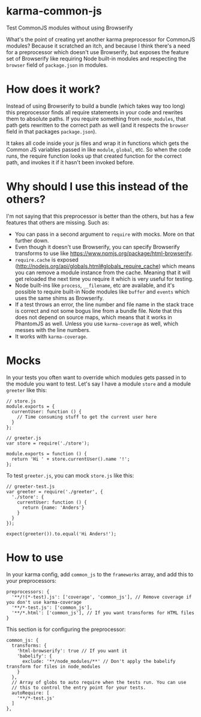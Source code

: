 karma-common-js
===============

Test CommonJS modules without using Browserify

What's the point of creating yet another karma preprocessor for CommonJS modules? Because it scratched an itch, and because I think there's a need for a preprocessor which doesn't use Browserify, but exposes the feature set of Browserify like requiring Node built-in modules and respecting the `browser` field of `package.json` in modules.

# How does it work?
Instead of using Browserify to build a bundle (which takes way too long) this preprocessor finds all require statements in your code and rewrites them to absolute paths. If you require something from `node_modules`, that path gets rewritten to the correct path as well (and it respects the `browser` field in that packages `package.json`).

It takes all code inside your js files and wrap it in functions which gets the Common JS variables passed in like `module`, `global`, etc. So when the code runs, the require function looks up that created function for the correct path, and invokes it if it hasn't been invoked before.

# Why should I use this instead of the others?
I'm not saying that this preprocessor is better than the others, but has a few features that others are missing. Such as:

* You can pass in a second argument to `require` with mocks. More on that further down.
* Even though it doesn't use Browserify, you can specify Browserify transforms to use like https://www.npmjs.org/package/html-browserify.
* `require.cache` is exposed (http://nodejs.org/api/globals.html#globals_require_cache) which means you can remove a module instance from the cache. Meaning that it will get reloaded the next time you require it which is very useful for testing.
* Node built-ins like `process`, `__filename`, etc are available, and it's possible to require built-in Node modules like `buffer` and `events` which uses the same shims as Browserify.
* If a test throws an error, the line number and file name in the stack trace is correct and not some bogus line from a bundle file. Note that this does not depend on source maps, which means that it works in PhantomJS as well. Unless you use `karma-coverage` as well, which messes with the line numbers.
* It works with `karma-coverage`.

# Mocks
In your tests you often want to override which modules gets passed in to the module you want to test. Let's say I have a module `store` and a module `greeter` like this:

```
// store.js
module.exports = {
  currentUser: function () {
    // Time consuming stuff to get the current user here
  }
};
```

```
// greeter.js
var store = require('./store');

module.exports = function () {
  return 'Hi ' + store.currentUser().name '!';
};
```

To test `greeter.js`, you can mock `store.js` like this:
```
// greeter-test.js
var greeter = require('./greeter', {
  './store': {
    currentUser: function () {
      return {name: 'Anders'}
    }
  }
});

expect(greeter()).to.equal('Hi Anders!');
```

# How to use
In your karma config, add `common_js` to the `frameworks` array, and add this to your preprocessors:

```
preprocessors: {
  '**/!(*-test).js': ['coverage', 'common_js'], // Remove coverage if you don't use karma-coverage
  '**/*-test.js': ['common_js'],
  '**/*.html': ['common_js'], // If you want transforms for HTML files
}
```

This section is for configuring the preprocessor:

```
common_js: {
  transforms: {
    'html-browserify': true // If you want it
    'babelify': {
      exclude: '**/node_modules/**' // Don't apply the babelify transform for files in node_modules
    }
  },
  // Array of globs to auto require when the tests run. You can use
  // this to control the entry point for your tests.
  autoRequire: [
    '**/*-test.js'
  ]
},
```
